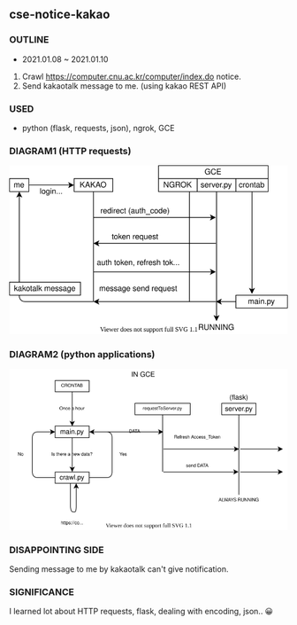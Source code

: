 ## cse-notice-kakao

### OUTLINE
* 2021.01.08 ~ 2021.01.10
1. Crawl https://computer.cnu.ac.kr/computer/index.do notice.
2. Send kakaotalk message to me. (using kakao REST API)

### USED
* python (flask, requests, json), ngrok, GCE

### DIAGRAM1 (HTTP requests)
![diagram](https://github.com/bong-u/bong-u/blob/main/cse-notice-kakao/diagram1.svg)

### DIAGRAM2 (python applications)
![diagram](https://github.com/bong-u/bong-u/blob/main/cse-notice-kakao/diagram2.svg)

### DISAPPOINTING SIDE
Sending message to me by kakaotalk can't give notification.


### SIGNIFICANCE
I learned lot about HTTP requests, flask, dealing with encoding, json.. 😀
